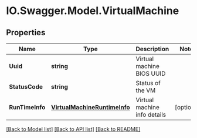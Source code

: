 # IO.Swagger.Model.VirtualMachine
## Properties

Name | Type | Description | Notes
------------ | ------------- | ------------- | -------------
**Uuid** | **string** | Virtual machine BIOS UUID | 
**StatusCode** | **string** | Status of the VM | 
**RunTimeInfo** | [**VirtualMachineRuntimeInfo**](VirtualMachineRuntimeInfo.md) | Virtual machine info details | [optional] 

[[Back to Model list]](../README.md#documentation-for-models) [[Back to API list]](../README.md#documentation-for-api-endpoints) [[Back to README]](../README.md)

